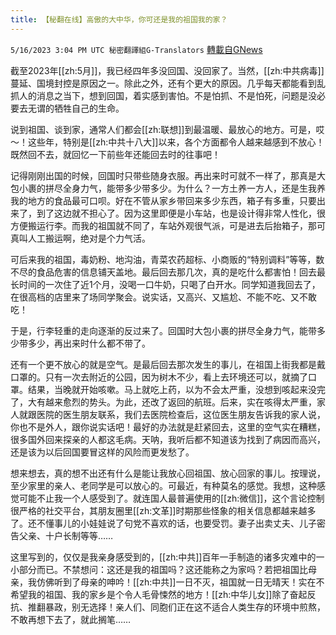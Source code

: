 ```yaml
---
title: 【秘翻在线】高傲的大中华，你可还是我的祖国我的家？
---
```

`5/16/2023 3:04 PM UTC 秘密翻譯組G-Translators` [轉載自GNews](https://gnews.org/articles/1304962)

         

         

截至2023年[[zh:5月]]，我已经四年多没回国、没回家了。当然，[[zh:中共病毒]]蔓延、国境封控是原因之一。除此之外，还有个更大的原因。几乎每天都能看到乱抓人的消息之当下，想到回国，着实感到害怕。不是怕抓、不是怕死，问题是没必要去无谓的牺牲自己的生命。

说到祖国、谈到家，通常人们都会[[zh:联想]]到最温暖、最放心的地方。可是，哎～！这些年，特别是[[zh:中共十八大]]以来，各个方面都令人越来越感到不放心！既然回不去，就回忆一下前些年还能回去时的往事吧！

记得刚刚出国的时候，回国时只带些随身衣服。再出来时可就不一样了，那真是大包小裹的拼尽全身力气，能带多少带多少。为什么？一方土养一方人，还是生我养我的地方的食品最可口呗。好在不管从家乡带回来多少东西，箱子有多重，只要出来了，到了这边就不担心了。因为这里即便是小车站，也是设计得非常人性化，很方便搬运行李。而我的祖国就不同了，车站外观很气派，可是进去后抬箱子，那可真叫人工搬运啊，绝对是个力气活。

可后来我的祖国，毒奶粉、地沟油，青菜农药超标、小商贩的“特别调料”等等，数不尽的食品危害的信息铺天盖地。最后回去那几次，真的是吃什么都害怕！回去最长时间的一次住了近1个月，没喝一口牛奶，只喝了白开水。同学知道我回去了，在很高档的店里来了场同学聚会。说实话，又高兴、又尴尬、不能不吃、又不敢吃！

于是，行李轻重的走向逐渐的反过来了。回国时大包小裹的拼尽全身力气，能带多少带多少，再出来时什么都不带了。

还有一个更不放心的就是空气。是最后回去那次发生的事儿，在祖国上街我都是戴口罩的。只有一次去附近的公园，因为树木不少，看上去环境还可以，就摘了口罩。结果，当晚就开始咳嗽。马上就吃上药，以为不会太严重，没想到咳起来没完了，大有越来愈烈的势头。为此，还改了返回的航班。后来，实在咳得太严重，家人就跟医院的医生朋友联系，我们去医院检查后，这位医生朋友告诉我的家人说，你也不是外人，跟你说实话吧！最好的办法就是赶紧回去，这里的空气实在糟糕，很多国外回来探亲的人都这毛病。天呐，我听后都不知道该为找到了病因而高兴，还是该为以后回国要冒这样的风险而更发愁了。

想来想去，真的想不出还有什么是能让我放心回祖国、放心回家的事儿。按理说，至少家里的亲人、老同学是可以放心的。可最近，有种莫名的感觉。我想，这种感觉可能不止我一个人感受到了。就连国人最普遍使用的[[zh:微信]]，这个言论控制很严格的社交平台，其朋友圈里[[zh:文革]]时期那些怪象的相关信息都越来越多了。还不懂事儿的小娃娃说了句党不喜欢的话，也要受罚。妻子出卖丈夫、儿子密告父亲、十户长制等等……

这里写到的，仅仅是我亲身感受到的，[[zh:中共]]百年一手制造的诸多灾难中的一小部分而已。不禁想问：这还是我的祖国吗？这还能称之为家吗？若把祖国比母亲，我仿佛听到了母亲的呻吟！[[zh:中共]]一日不灭，祖国就一日无晴天！实在不希望我的祖国、我的家乡是个令人毛骨悚然的地方！[[zh:中华儿女]]除了奋起反抗、推翻暴政，别无选择！亲人们、同胞们正在这不适合人类生存的环境中煎熬，不敢再想下去了，就此搁笔……
